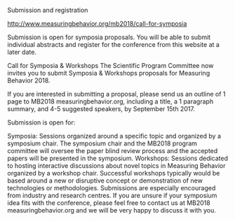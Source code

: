 

Submission and registration

http://www.measuringbehavior.org/mb2018/call-for-symposia

Submission is open for symposia proposals. You will be able to submit individual abstracts and register for the conference from this website at a later date.

Call for Symposia & Workshops
The Scientific Program Committee now invites you to submit Symposia & Workshops proposals for Measuring Behavior 2018. 
 
If you are interested in submitting a proposal, please send us an outline of 1 page to MB2018 <at> measuringbehavior.org, including a title, a 1 paragraph summary, and 4-5 suggested speakers, by September 15th 2017.
 
Submission is open for:

Symposia: Sessions organized around a specific topic and organized by a symposium chair. The symposium chair and the MB2018 program committee will oversee the paper blind review process and the accepted papers will be presented in the symposium.
Workshops: Sessions dedicated to hosting interactive discussions about novel topics in Measuring Behavior organized by a workshop chair. Successful workshops typically would be based around a new or disruptive concept or demonstration of new technologies or methodologies. Submissions are especially encouraged from industry and research centres.
If you are unsure if your symposium idea fits with the conference, please feel free to contact us at MB2018 <at> measuringbehavior.org and we will be very happy to discuss it with you.



